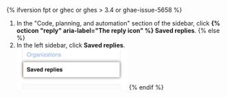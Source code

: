 {% ifversion fpt or ghec or ghes > 3.4 or ghae-issue-5658 %}
1. In the "Code, planning, and automation" section of the sidebar, click **{% octicon "reply" aria-label="The reply icon" %} Saved replies**.
{% else %}
1. In the left sidebar, click **Saved replies**.
![Saved replies tab](/assets/images/help/settings/saved-replies-tab.png)
{% endif %}
